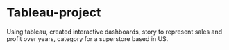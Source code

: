 # Tableau-project
Using tableau, created interactive dashboards, story to represent sales and profit over years, category for a superstore based in US.
